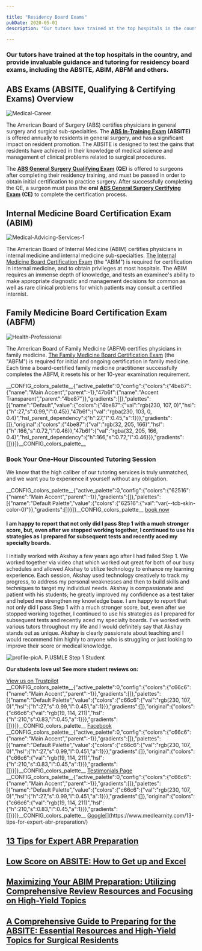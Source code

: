 ```yaml
---

title: "Residency Board Exams"
pubDate: 2020-05-01
description: "Our tutors have trained at the top hospitals in the country, and provide invaluable guidance and tutoring for residency board exams, including the ABSITE, "

---
```



### Our tutors have trained at the top hospitals in the country, and provide invaluable guidance and tutoring for residency board exams, including the ABSITE, ABIM, ABFM and others.

## ABS Exams (ABSITE, Qualifying & Certifying Exams) Overview

![](//www.medlearnity.com//images/wp/2020/05/Medical-Career.jpg "Medical-Career")

The American Board of Surgery (ABS) certifies physicians in general surgery and surgical sub-specialties. The [**ABS In-Training Exam**](https://www.medlearnity.com/abs-exams/) **(ABSITE)** is offered annually to residents in general surgery, and has a significant impact on resident promotion. The ABSITE is designed to test the gains that residents have achieved in their knowledge of medical science and management of clinical problems related to surgical procedures.

The [**ABS General Surgery Qualifying Exam**](https://www.medlearnity.com/abs-qualifying-certifying/) **(QE)** is offered to surgeons after completing their residency training, and must be passed in order to obtain initial certification to practice surgery. After successfully completing the QE, a surgeon must pass the **oral** [**ABS General Surgery Certifying Exam**](https://www.medlearnity.com/abs-certifying-exam/) **(CE)** to complete the certification process.

## Internal Medicine Board Certification Exam (ABIM)

![](//www.medlearnity.com//images/wp/2020/04/Medical-Advicing-Services-1-1.jpg "Medical-Advicing-Services-1")

The American Board of Internal Medicine (ABIM) certifies physicians in internal medicine and internal medicine sub-specialties. [The Internal Medicine Board Certification Exam](https://www.medlearnity.com/internal-medicine-boards/) (the "ABIM") is required for certification in internal medicine, and to obtain privileges at most hospitals. The ABIM requires an immense depth of knowledge, and tests an examinee's ability to make appropriate diagnostic and management decisions for common as well as rare clinical problems for which patients may consult a certified internist.

## Family Medicine Board Certification Exam (ABFM)

![](//www.medlearnity.com//images/wp/2020/04/Health-Professional.jpg "Health-Professional")

The American Board of Family Medicine (ABFM) certifies physicians in family medicine. [The Family Medicine Board Certification Exam](https://www.medlearnity.com/family-medicine-certification-exam-abfm/) (the "ABFM") is required for initial and ongoing certification in family medicine. Each time a board-certified family medicine practitioner successfully completes the ABFM, it resets his or her 10-year examination requirement.

\_\_CONFIG\_colors\_palette\_\_{"active\_palette":0,"config":{"colors":{"4be87":{"name":"Main Accent","parent":-1},"47b6f":{"name":"Accent Transparent","parent":"4be87"}},"gradients":\[\]},"palettes":\[{"name":"Default","value":{"colors":{"4be87":{"val":"rgb(230, 107, 0)","hsl":{"h":27,"s":0.99,"l":0.45}},"47b6f":{"val":"rgba(230, 103, 0, 0.4)","hsl\_parent\_dependency":{"h":27,"l":0.45,"s":1}}},"gradients":\[\]},"original":{"colors":{"4be87":{"val":"rgb(32, 205, 166)","hsl":{"h":166,"s":0.72,"l":0.46}},"47b6f":{"val":"rgba(32, 205, 166, 0.4)","hsl\_parent\_dependency":{"h":166,"s":0.72,"l":0.46}}},"gradients":\[\]}}\]}\_\_CONFIG\_colors\_palette\_\_

### **Book Your One-Hour Discounted Tutoring Session**

[](/start-here/)We know that the high caliber of our tutoring services is truly unmatched, and we want you to experience it yourself without any obligation.

\_\_CONFIG\_colors\_palette\_\_{"active\_palette":0,"config":{"colors":{"62516":{"name":"Main Accent","parent":-1}},"gradients":\[\]},"palettes":\[{"name":"Default Palette","value":{"colors":{"62516":{"val":"var(--tcb-skin-color-0)"}},"gradients":\[\]}}\]}\_\_CONFIG\_colors\_palette\_\_ [book now](/purchase-discounted-session/)

#### I am happy to report that not only did I pass Step 1 with a much stronger score, but, even after we stopped working together, I continued to use his strategies as I prepared for subsequent tests and recently aced my specialty boards.

I initially worked with Akshay a few years ago after I had failed Step 1. We worked together via video chat which worked out great for both of our busy schedules and allowed Akshay to utilize technology to enhance my learning experience. Each session, Akshay used technology creatively to track my progress, to address my personal weaknesses and then to build skills and techniques to target my individual needs. Akshay is compassionate and patient with his students; he greatly improved my confidence as a test taker and helped me strengthen my knowledge base. I am happy to report that not only did I pass Step 1 with a much stronger score, but, even after we stopped working together, I continued to use his strategies as I prepared for subsequent tests and recently aced my specialty boards. I've worked with various tutors throughout my life and I would definitely say that Akshay stands out as unique. Akshay is clearly passionate about teaching and I would recommend him highly to anyone who is struggling or just looking to improve their score or medical knowledge.

![profile-pic](https://www.medlearnity.com//images/wp/2023/10/testimonial-placeholder.png)A. P.USMLE Step 1 Student

**Our students love us! See more student reviews on:**

[View us on Trustpilot](https://www.trustpilot.com/review/medlearnity.com) \_\_CONFIG\_colors\_palette\_\_{"active\_palette":0,"config":{"colors":{"c66c6":{"name":"Main Accent","parent":-1}},"gradients":\[\]},"palettes":\[{"name":"Default Palette","value":{"colors":{"c66c6":{"val":"rgb(230, 107, 0)","hsl":{"h":27,"s":0.99,"l":0.451,"a":1}}},"gradients":\[\]},"original":{"colors":{"c66c6":{"val":"rgb(19, 114, 211)","hsl":{"h":210,"s":0.83,"l":0.45,"a":1}}},"gradients":\[\]}}\]}\_\_CONFIG\_colors\_palette\_\_ [Facebook](https://www.facebook.com/medlearnity/reviews) \_\_CONFIG\_colors\_palette\_\_{"active\_palette":0,"config":{"colors":{"c66c6":{"name":"Main Accent","parent":-1}},"gradients":\[\]},"palettes":\[{"name":"Default Palette","value":{"colors":{"c66c6":{"val":"rgb(230, 107, 0)","hsl":{"h":27,"s":0.99,"l":0.451,"a":1}}},"gradients":\[\]},"original":{"colors":{"c66c6":{"val":"rgb(19, 114, 211)","hsl":{"h":210,"s":0.83,"l":0.45,"a":1}}},"gradients":\[\]}}\]}\_\_CONFIG\_colors\_palette\_\_ [Testimonials Page](https://www.medlearnity.com/student-testimonials/) \_\_CONFIG\_colors\_palette\_\_{"active\_palette":0,"config":{"colors":{"c66c6":{"name":"Main Accent","parent":-1}},"gradients":\[\]},"palettes":\[{"name":"Default Palette","value":{"colors":{"c66c6":{"val":"rgb(230, 107, 0)","hsl":{"h":27,"s":0.99,"l":0.451,"a":1}}},"gradients":\[\]},"original":{"colors":{"c66c6":{"val":"rgb(19, 114, 211)","hsl":{"h":210,"s":0.83,"l":0.45,"a":1}}},"gradients":\[\]}}\]}\_\_CONFIG\_colors\_palette\_\_ [Google](https://www.google.com/search?sxsrf=ALeKk02Np3zuLpVvWHuLh8YQxCysUEKy4Q%3A1588046050926&ei=4qinXouTOPGzytMPwPe00Ag&q=medlearnity+google+reviews&oq=medlearnity+google+reviews&gs_lcp=CgZwc3ktYWIQAzIECCMQJ1CEKljpMWCBM2gAcAB4AIABXIgBtAaSAQIxMJgBAKABAaoBB2d3cy13aXo&sclient=psy-ab&ved=0ahUKEwiLjILGnIrpAhXxmXIEHcA7DYoQ4dUDCAw&uact=5#lrd=0x89c25981baf77257:0xf372ef78c42cfd0b,1,,,)[](https://www.medlearnity.com/13-tips-for-expert-abr-preparation/)

## [13 Tips for Expert ABR Preparation](https://www.medlearnity.com/13-tips-for-expert-abr-preparation/ "13 Tips for Expert ABR Preparation")

[](https://www.medlearnity.com/failed-absite-now-what/)

## [Low Score on ABSITE: How to Get up and Excel](https://www.medlearnity.com/failed-absite-now-what/ "Low Score on ABSITE: How to Get up and Excel")

[](https://www.medlearnity.com/abim-preparation-guide/)

## [Maximizing Your ABIM Preparation: Utilizing Comprehensive Review Resources and Focusing on High-Yield Topics](https://www.medlearnity.com/abim-preparation-guide/ "Maximizing Your ABIM Preparation: Utilizing Comprehensive Review Resources and Focusing on High-Yield Topics")

[](https://www.medlearnity.com/comprehensive-guide-preparing-for-the-absite/)

## [A Comprehensive Guide to Preparing for the ABSITE: Essential Resources and High-Yield Topics for Surgical Residents](https://www.medlearnity.com/comprehensive-guide-preparing-for-the-absite/ "A Comprehensive Guide to Preparing for the ABSITE: Essential Resources and High-Yield Topics for Surgical Residents")
